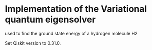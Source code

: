 # Implementation of the Variational quantum eigensolver

used to find the ground state energy of a hydrogen molecule H2

Set Qiskit version to 0.31.0. 
